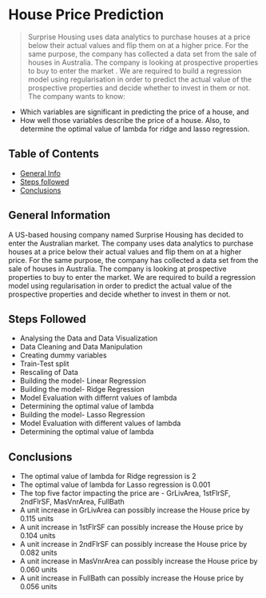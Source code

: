 # House Price Prediction
> Surprise Housing uses data analytics to purchase houses at a price below their actual values and flip them on at a higher price. For the same purpose, the company has collected a data set from the sale of houses in Australia. The company is looking at prospective properties to buy to enter the market . We are required to build a regression model using regularisation in order to predict the actual value of the prospective properties and decide whether to invest in them or not.
The company wants to know:
- Which variables are significant in predicting the price of a house, and
- How well those variables describe the price of a house.
Also, to determine the optimal value of lambda for ridge and lasso regression.

## Table of Contents
* [General Info](#general-information)
* [Steps followed](#steps-followed)
* [Conclusions](#conclusions)


<!-- You can include any other section that is pertinent to your problem -->

## General Information
A US-based housing company named Surprise Housing has decided to enter the Australian market. The company uses data analytics to purchase houses at a price below their actual values and flip them on at a higher price. For the same purpose, the company has collected a data set from the sale of houses in Australia. The company is looking at prospective properties to buy to enter the market. We are required to build a regression model using regularisation in order to predict the actual value of the prospective properties and decide whether to invest in them or not.

<!-- You don't have to answer all the questions - just the ones relevant to your project. -->

## Steps Followed
- Analysing the Data and Data Visualization
- Data Cleaning and Data Manipulation
- Creating dummy variables
- Train-Test split
- Rescaling of Data
- Building the model- Linear Regression
- Building the model- Ridge Regression
- Model Evaluation with differnt values of lambda
- Determining the optimal value of lambda
- Building the model- Lasso Regression
- Model Evaluation with different values of lambda
- Determining the optimal value of lambda


## Conclusions
- The optimal value of lambda for Ridge regression is 2
- The optimal value of lambda for Lasso regression is 0.001
- The top five factor impacting the price are - GrLivArea, 1stFlrSF, 2ndFlrSF, MasVnrArea, FullBath
- A unit increase in GrLivArea can possibly increase the House price by 0.115 units
- A unit increase in 1stFlrSF can possibly increase the House price by 0.104 units
- A unit increase in 2ndFlrSF can possibly increase the House price by 0.082 units
- A unit increase in MasVnrArea can possibly increase the House price by 0.060 units
- A unit increase in FullBath can possibly increase the House price by 0.056 units

